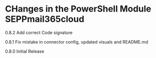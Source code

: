 # CHanges in the PowerShell Module SEPPmail365cloud

0.8.2   Add correct Code signature

0.8.1   Fix mistake in connector config, updated visuals and README.md

0.8.0   Initial Release